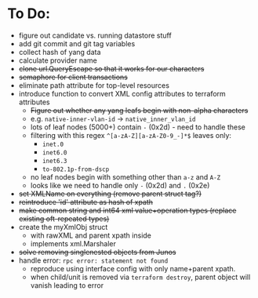 # To Do:
- figure out candidate vs. running datastore stuff
- add git commit and git tag variables
- collect hash of yang data
- calculate provider name
- ~~clone url.QueryEscape so that it works for our characters~~
- ~~semaphore for client transactions~~
- eliminate path attribute for top-level resources
- introduce function to convert XML config attributes to terraform attributes
  - ~~Figure out whether any yang leafs begin with non-alpha characters~~
  - e.g. `native-inner-vlan-id` -> `native_inner_vlan_id`
  - lots of leaf nodes (5000+) contain `-` (0x2d) - need to handle these
  - filtering with this regex `^[a-zA-Z][a-zA-Z0-9_-]*$` leaves only:
    - `inet.0`
    - `inet6.0`
    - `inet6.3`
    - `to-802.1p-from-dscp`
  - no leaf nodes begin with something other than `a-z` and `A-Z`
  - looks like we need to handle only `-` (0x2d) and `.` (0x2e)
- ~~set XMLName on everything (remove parent struct tag?)~~
- ~~reintroduce 'id' attribute as hash of xpath~~
- ~~make common string and int64 xml value+operation types (replace existing oft-repeated types)~~
- create the myXmlObj struct
  - with rawXML and parent xpath inside
  - implements xml.Marshaler
- ~~solve removing singlenested objects from Junos~~
- handle error: `rpc error: statement not found`
  - reproduce using interface config with only name+parent xpath.
  - when child/unit is removed via `terraform destroy`, parent object will vanish leading to error

